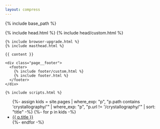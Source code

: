 ```yaml
---
layout: compress
---
```


{% include base_path %}

<!doctype html>
<html lang="{{ site.locale | slice: 0,2 }}" class="no-js"{% if site.site_theme == "dark" %} data-theme="dark"{% endif %}>
  <head>
    {% include head.html %}
    {% include head/custom.html %}
  </head>

  <body>

    {% include browser-upgrade.html %}
    {% include masthead.html %}

    {{ content }}

    <div class="page__footer">
      <footer>
        {% include footer/custom.html %}
        {% include footer.html %}
      </footer>
    </div>

    {% include scripts.html %}

  </body>
</html>
<ul>
{%- assign kids = site.pages
  | where_exp: "p", "p.path contains 'crystallography/'"
  | where_exp: "p", "p.url != '/crystallography/'"
  | sort: "title" -%}
{%- for p in kids -%}
  <li><a href="{{ p.url | relative_url }}">{{ p.title }}</a></li>
{%- endfor -%}
</ul>